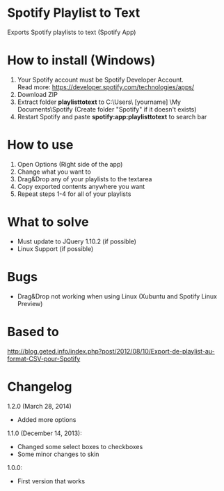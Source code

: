 Spotify Playlist to Text
========================

Exports Spotify playlists to text (Spotify App)

How to install (Windows)
========================
1. Your Spotify account must be Spotify Developer Account.<br/>
   Read more: https://developer.spotify.com/technologies/apps/
2. Download ZIP
3. Extract folder <b>playlisttotext</b> to C:\Users\ [yourname] \My Documents\Spotify (Create folder "Spotify" if it doesn't exists)
4. Restart Spotify and paste <b>spotify:app:playlisttotext</b> to search bar

How to use
========================
1. Open Options (Right side of the app)
2. Change what you want to
3. Drag&Drop any of your playlists to the textarea
4. Copy exported contents anywhere you want
5. Repeat steps 1-4 for all of your playlists

What to solve
========================
- Must update to JQuery 1.10.2 (if possible)
- Linux Support (if possible)

Bugs
========================
- Drag&Drop not working when using Linux (Xubuntu and Spotify Linux Preview)

Based to
========================
http://blog.geted.info/index.php?post/2012/08/10/Export-de-playlist-au-format-CSV-pour-Spotify

Changelog
========================

1.2.0 (March 28, 2014)
- Added more options

1.1.0 (December 14, 2013):
- Changed some select boxes to checkboxes
- Some minor changes to skin

1.0.0:
- First version that works

